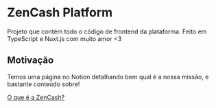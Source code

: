 # ZenCash Platform
Projeto que contém todo o código de frontend da plataforma.
Feito em TypeScript e Nuxt.js com muito amor <3

## Motivação
Temos uma página no Notion detalhando bem qual é a nossa missão, e bastante conteúdo sobre!

<p align="center">

[O que é a ZenCash?](https://www.notion.so/E-se-voc-pudesse-salvar-uma-empresa-0b6d763f91a747319292ac145e717127)

</p>
